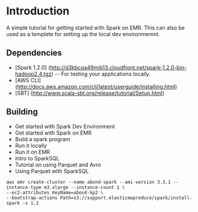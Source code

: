 # Introduction

A simple tutorial for getting started with Spark on EMR. This can also be used as a templete for setting up the local dev environmemnt.

## Dependencies

- [Spark 1.2.0] (http://d3kbcqa49mib13.cloudfront.net/spark-1.2.0-bin-hadoop2.4.tgz) -- For testing your applications locally.
- [AWS CLI] (http://docs.aws.amazon.com/cli/latest/userguide/installing.html)
- [SBT] (http://www.scala-sbt.org/release/tutorial/Setup.html)

## Building

- Get started with Spark Dev Environment
- Get started with Spark on EMR
- Build a spark program
- Run it locally
- Run it on EMR
- Intro to SparkSQL
- Tutorial on using Parquet and Avro
- Using Parquet with SparkSQL


```
aws emr create-cluster --name abond-spark --ami-version 3.3.1 --instance-type m3.xlarge --instance-count 1 \
--ec2-attributes KeyName=abond-kp2 \
--bootstrap-actions Path=s3://support.elasticmapreduce/spark/install-spark -v 1.2
```